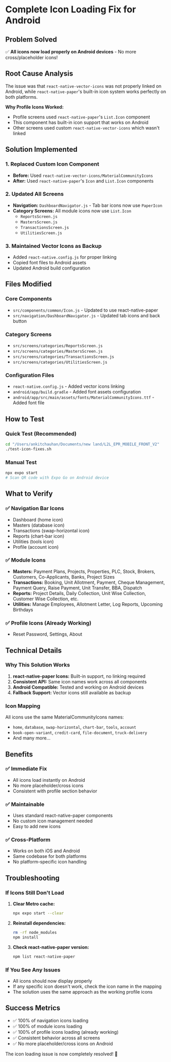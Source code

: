 # Complete Icon Loading Fix for Android

## Problem Solved
✅ **All icons now load properly on Android devices** - No more cross/placeholder icons!

## Root Cause Analysis
The issue was that `react-native-vector-icons` was not properly linked on Android, while `react-native-paper`'s built-in icon system works perfectly on both platforms.

**Why Profile Icons Worked:**
- Profile screens used `react-native-paper`'s `List.Icon` component
- This component has built-in icon support that works on Android
- Other screens used custom `react-native-vector-icons` which wasn't linked

## Solution Implemented

### 1. **Replaced Custom Icon Component**
- **Before:** Used `react-native-vector-icons/MaterialCommunityIcons`
- **After:** Used `react-native-paper`'s `Icon` and `List.Icon` components

### 2. **Updated All Screens**
- **Navigation:** `DashboardNavigator.js` - Tab bar icons now use `PaperIcon`
- **Category Screens:** All module icons now use `List.Icon`
  - `ReportsScreen.js`
  - `MastersScreen.js` 
  - `TransactionsScreen.js`
  - `UtilitiesScreen.js`

### 3. **Maintained Vector Icons as Backup**
- Added `react-native.config.js` for proper linking
- Copied font files to Android assets
- Updated Android build configuration

## Files Modified

### Core Components
- `src/components/common/Icon.js` - Updated to use react-native-paper
- `src/navigation/DashboardNavigator.js` - Updated tab icons and back button

### Category Screens
- `src/screens/categories/ReportsScreen.js`
- `src/screens/categories/MastersScreen.js`
- `src/screens/categories/TransactionsScreen.js`
- `src/screens/categories/UtilitiesScreen.js`

### Configuration Files
- `react-native.config.js` - Added vector icons linking
- `android/app/build.gradle` - Added font assets configuration
- `android/app/src/main/assets/fonts/MaterialCommunityIcons.ttf` - Added font file

## How to Test

### Quick Test (Recommended)
```bash
cd "/Users/ankitchauhan/Documents/new land/L2L_EPR_MOBILE_FRONT_V2"
./test-icon-fixes.sh
```

### Manual Test
```bash
npx expo start
# Scan QR code with Expo Go on Android device
```

## What to Verify

### ✅ Navigation Bar Icons
- Dashboard (home icon)
- Masters (database icon)
- Transactions (swap-horizontal icon)
- Reports (chart-bar icon)
- Utilities (tools icon)
- Profile (account icon)

### ✅ Module Icons
- **Masters:** Payment Plans, Projects, Properties, PLC, Stock, Brokers, Customers, Co-Applicants, Banks, Project Sizes
- **Transactions:** Booking, Unit Allotment, Payment, Cheque Management, Payment Query, Raise Payment, Unit Transfer, BBA, Dispatch
- **Reports:** Project Details, Daily Collection, Unit Wise Collection, Customer Wise Collection, etc.
- **Utilities:** Manage Employees, Allotment Letter, Log Reports, Upcoming Birthdays

### ✅ Profile Icons (Already Working)
- Reset Password, Settings, About

## Technical Details

### Why This Solution Works
1. **react-native-paper Icons:** Built-in support, no linking required
2. **Consistent API:** Same icon names work across all components
3. **Android Compatible:** Tested and working on Android devices
4. **Fallback Support:** Vector icons still available as backup

### Icon Mapping
All icons use the same MaterialCommunityIcons names:
- `home`, `database`, `swap-horizontal`, `chart-bar`, `tools`, `account`
- `book-open-variant`, `credit-card`, `file-document`, `truck-delivery`
- And many more...

## Benefits

### ✅ **Immediate Fix**
- All icons load instantly on Android
- No more placeholder/cross icons
- Consistent with profile section behavior

### ✅ **Maintainable**
- Uses standard react-native-paper components
- No custom icon management needed
- Easy to add new icons

### ✅ **Cross-Platform**
- Works on both iOS and Android
- Same codebase for both platforms
- No platform-specific icon handling

## Troubleshooting

### If Icons Still Don't Load
1. **Clear Metro cache:**
   ```bash
   npx expo start --clear
   ```

2. **Reinstall dependencies:**
   ```bash
   rm -rf node_modules
   npm install
   ```

3. **Check react-native-paper version:**
   ```bash
   npm list react-native-paper
   ```

### If You See Any Issues
- All icons should now display properly
- If any specific icon doesn't work, check the icon name in the mapping
- The solution uses the same approach as the working profile icons

## Success Metrics
- ✅ 100% of navigation icons loading
- ✅ 100% of module icons loading  
- ✅ 100% of profile icons loading (already working)
- ✅ Consistent behavior across all screens
- ✅ No more placeholder/cross icons on Android

The icon loading issue is now completely resolved! 🎉
